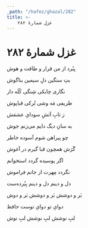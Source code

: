 ```yaml
---
_path: "/hafez/ghazal/282"
title: >-
    غزل شمارهٔ ۲۸۲
---
```

# غزل شمارهٔ ۲۸۲

<div class="b" id="bn1"><div class="m1"><p>بِبُرد از من قرار و طاقت و هوش</p></div>
<div class="m2"><p>بتِ سنگین دلِ سیمین بناگوش</p></div></div>
<div class="b" id="bn2"><div class="m1"><p>نگاری چابکی شِنگی کُلَه دار</p></div>
<div class="m2"><p>ظریفی مَه وشی تُرکی قباپوش</p></div></div>
<div class="b" id="bn3"><div class="m1"><p>ز تابِ آتشِ سودایِ عشقش</p></div>
<div class="m2"><p>به سانِ دیگ دایم می‌زنم جوش</p></div></div>
<div class="b" id="bn4"><div class="m1"><p>چو پیراهن شوم آسوده خاطر</p></div>
<div class="m2"><p>گَرَش همچون قبا گیرم در آغوش</p></div></div>
<div class="b" id="bn5"><div class="m1"><p>اگر پوسیده گردد استخوانم</p></div>
<div class="m2"><p>نگردد مِهرت از جانم فراموش</p></div></div>
<div class="b" id="bn6"><div class="m1"><p>دل و دینم دل و دینم بِبُرده‌ست</p></div>
<div class="m2"><p>بَر و دوشش بَر و دوشش بَر و دوش</p></div></div>
<div class="b" id="bn7"><div class="m1"><p>دوایِ تو دوایِ توست حافظ</p></div>
<div class="m2"><p>لبِ نوشش لبِ نوشش لبِ نوش</p></div></div>
